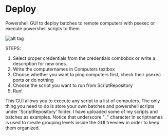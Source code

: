 # Deploy
Powershell GUI to deploy batches to remote computers with psexec or execute powershell scripts to them

![alt tag](https://1.bp.blogspot.com/-lChWW5rHpc4/WTLhcooJlMI/AAAAAAAAB-Q/ox4C9MxEx_ku-X8ZTIhfZeO8sDRhHEhLACLcB/s1600/deployGUI.jpg)

STEPS:
1. Select proper credentials from the credentials combobox or write a description for new ones.
2. Write the computernames in Computers textbox
3. Choose whether you want to ping computers first, check their psexec ports or do nothing
4. Choose the script you want to run from ScriptRepository
5. Run!

This GUI allows you to execute any script to a list of computers. The only thing you need to do is store your own batches and powershell scripts under 'ScriptRepository' folder.
I have uploaded some of my scripts and batches as examples.
Notice that underscore "_" character in scriptnames is used to create grouping levels inside the GUI treeview in order to keep them organized.
